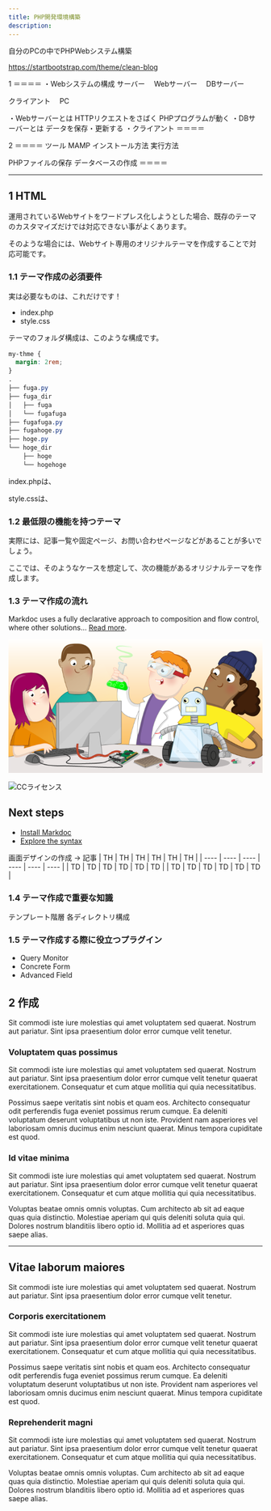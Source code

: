 ```yaml
---
title: PHP開発環境構築
description:  
---
```

自分のPCの中でPHPWebシステム構築

https://startbootstrap.com/theme/clean-blog



1 ＝＝＝＝
・Webシステムの構成
サーバー
　Webサーバー
　DBサーバー

クライアント
　PC

・Webサーバーとは
HTTPリクエストをさばく
PHPプログラムが動く
・DBサーバーとは
データを保存・更新する
・クライアント
＝＝＝＝

2 ＝＝＝＝
ツール MAMP
インストール方法
実行方法

PHPファイルの保存
データベースの作成
＝＝＝＝






---
## 1 HTML

運用されているWebサイトをワードプレス化しようとした場合、既存のテーマのカスタマイズだけでは対応できない事がよくあります。

そのような場合には、Webサイト専用のオリジナルテーマを作成することで対応可能です。

### 1.1 テーマ作成の必須要件

実は必要なものは、これだけです！

- index.php
- style.css

テーマのフォルダ構成は、このような構成です。

```css
my-thme {
  margin: 2rem;
}
.
├── fuga.py
├── fuga_dir
│   ├── fuga
│   └── fugafuga
├── fugafuga.py
├── fugahoge.py
├── hoge.py
└── hoge_dir
    ├── hoge
    └── hogehoge
```

index.phpは、

style.cssは、



### 1.2 最低限の機能を持つテーマ

実際には、記事一覧や固定ページ、お問い合わせページなどがあることが多いでしょう。

ここでは、そのようなケースを想定して、次の機能があるオリジナルテーマを作成します。

### 1.3 テーマ作成の流れ

Markdoc uses a fully declarative approach to composition and flow control, where other solutions… [Read more](/docs/overview).



![RaspberryPi](https://github.com/raspberrypilearning/anime-expressions/blob/master/banner.png?raw=true "RaspberryPi")

![CCライセンス](https://komtmt.files.wordpress.com/2015/04/by-sa.png?w=150 "CCライセンス")


## Next steps
- [Install Markdoc](/docs/getting-started)
- [Explore the syntax](/docs/syntax)

画面デザインの作成 → 記事
| TH | TH | TH | TH | TH | TH |
| ---- | ---- | ---- | ---- | ---- | ---- |
| TD | TD | TD | TD | TD | TD |
| TD | TD | TD | TD | TD | TD |

### 1.4 テーマ作成で重要な知識

テンプレート階層
各ディレクトリ構成

### 1.5 テーマ作成する際に役立つプラグイン

- Query Monitor
- Concrete Form
- Advanced Field


## 2 作成

Sit commodi iste iure molestias qui amet voluptatem sed quaerat. Nostrum aut pariatur. Sint ipsa praesentium dolor error cumque velit tenetur.

### Voluptatem quas possimus

Sit commodi iste iure molestias qui amet voluptatem sed quaerat. Nostrum aut pariatur. Sint ipsa praesentium dolor error cumque velit tenetur quaerat exercitationem. Consequatur et cum atque mollitia qui quia necessitatibus.

Possimus saepe veritatis sint nobis et quam eos. Architecto consequatur odit perferendis fuga eveniet possimus rerum cumque. Ea deleniti voluptatum deserunt voluptatibus ut non iste. Provident nam asperiores vel laboriosam omnis ducimus enim nesciunt quaerat. Minus tempora cupiditate est quod.

### Id vitae minima

Sit commodi iste iure molestias qui amet voluptatem sed quaerat. Nostrum aut pariatur. Sint ipsa praesentium dolor error cumque velit tenetur quaerat exercitationem. Consequatur et cum atque mollitia qui quia necessitatibus.

Voluptas beatae omnis omnis voluptas. Cum architecto ab sit ad eaque quas quia distinctio. Molestiae aperiam qui quis deleniti soluta quia qui. Dolores nostrum blanditiis libero optio id. Mollitia ad et asperiores quas saepe alias.

---

## Vitae laborum maiores

Sit commodi iste iure molestias qui amet voluptatem sed quaerat. Nostrum aut pariatur. Sint ipsa praesentium dolor error cumque velit tenetur.

### Corporis exercitationem

Sit commodi iste iure molestias qui amet voluptatem sed quaerat. Nostrum aut pariatur. Sint ipsa praesentium dolor error cumque velit tenetur quaerat exercitationem. Consequatur et cum atque mollitia qui quia necessitatibus.

Possimus saepe veritatis sint nobis et quam eos. Architecto consequatur odit perferendis fuga eveniet possimus rerum cumque. Ea deleniti voluptatum deserunt voluptatibus ut non iste. Provident nam asperiores vel laboriosam omnis ducimus enim nesciunt quaerat. Minus tempora cupiditate est quod.

### Reprehenderit magni

Sit commodi iste iure molestias qui amet voluptatem sed quaerat. Nostrum aut pariatur. Sint ipsa praesentium dolor error cumque velit tenetur quaerat exercitationem. Consequatur et cum atque mollitia qui quia necessitatibus.

Voluptas beatae omnis omnis voluptas. Cum architecto ab sit ad eaque quas quia distinctio. Molestiae aperiam qui quis deleniti soluta quia qui. Dolores nostrum blanditiis libero optio id. Mollitia ad et asperiores quas saepe alias.
